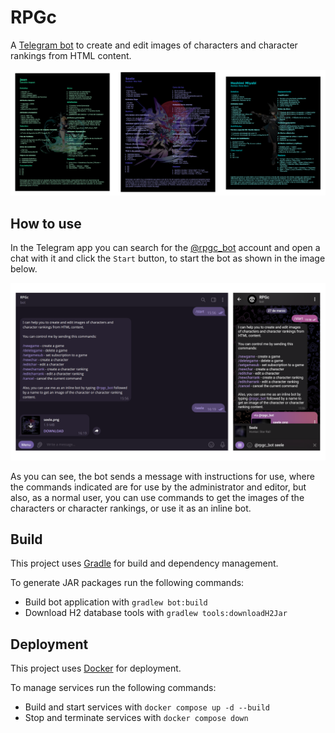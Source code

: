 # RPGc

A [Telegram bot](https://core.telegram.org/bots/) to create and edit images of characters and character rankings from 
HTML content.

![](artwork/rpgc-showcase.png)

## How to use

In the Telegram app you can search for the [@rpgc_bot](https://t.me/rpgc_bot) account and open a chat with it and click 
the `Start` button, to start the bot as shown in the image below.

![](artwork/rpgc-how-to-use.png)

As you can see, the bot sends a message with instructions for use, where the commands indicated are for use by the 
administrator and editor, but also, as a normal user, you can use commands to get the images of the characters or 
character rankings, or use it as an inline bot.

## Build

This project uses [Gradle](https://gradle.org/) for build and dependency management.

To generate JAR packages run the following commands:

- Build bot application with `gradlew bot:build`
- Download H2 database tools with `gradlew tools:downloadH2Jar`

## Deployment

This project uses [Docker](https://www.docker.com/) for deployment.

To manage services run the following commands:

- Build and start services with `docker compose up -d --build`
- Stop and terminate services with `docker compose down`
